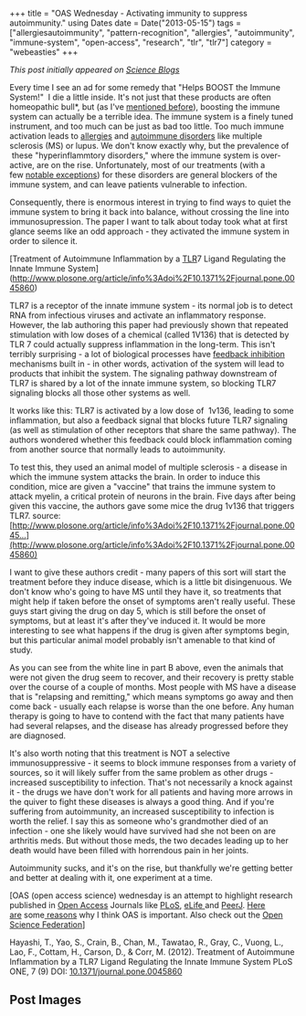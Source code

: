 +++
title = "OAS Wednesday - Activating immunity to suppress autoimmunity."
using Dates
date = Date("2013-05-15")
tags = ["allergiesautoimmunity", "pattern-recognition", "allergies", "autoimmunity", "immune-system", "open-access", "research", "tlr", "tlr7"]
category = "webeasties"
+++

_This post initially appeared on [Science Blogs](http://scienceblogs.com/webeasties)_

Every time I see an ad for some remedy that "Helps BOOST the Immune System!"  I die a little inside. It's not just that these products are often homeopathic bull*, but (as I've [mentioned before](/node/145852)), boosting the immune system can actually be a terrible idea. The immune system is a finely tuned instrument, and too much can be just as bad too little. Too much immune activation leads to [allergies](http://scienceblogs.com/webeasties/2011/11/15/allergies-101/) and [autoimmune disorders](http://scienceblogs.com/webeasties/category/immune_system/allergies-and-autoimmunity/) like multiple sclerosis (MS) or lupus. We don't know exactly why, but the prevalence of  these "hyperinflammtory disorders," where the immune system is over-active, are on the rise. Unfortunately, most of our treatments (with a few [notable exceptions](http://scienceblogs.com/webeasties/2012/06/06/leveraging-immunology-research-to-treat-disease/)) for these disorders are general blockers of the immune system, and can leave patients vulnerable to infection.

Consequently, there is enormous interest in trying to find ways to quiet the immune system to bring it back into balance, without crossing the line into immunosupression. The paper I want to talk about today took what at first glance seems like an odd approach - they activated the immune system in order to silence it.

[Treatment of Autoimmune Inflammation by a [TLR](/tag/tlr)7 Ligand Regulating the Innate Immune System](http://www.plosone.org/article/info%3Adoi%2F10.1371%2Fjournal.pone.0045860)

TLR7 is a receptor of the innate immune system - its normal job is to detect RNA from infectious viruses and activate an inflammatory response. However, the lab authoring this paper had previously shown that repeated stimulation with low doses of a chemical (called 1V136) that is detected by TLR 7 could actually suppress inflammation in the long-term. This isn't terribly surprising - a lot of biological processes have [feedback inhibition](http://highered.mcgraw-hill.com/olcweb/cgi/pluginpop.cgi?it=swf::535::535::/sites/dl/free/0072437316/120070/bio10.swf::Feedback%20Inhibition%20of%20Biochemical%20Pathways) mechanisms built in - in other words, activation of the system will lead to products that inhibit the system. The signaling pathway downstream of TLR7 is shared by a lot of the innate immune system, so blocking TLR7 signaling blocks all those other systems as well.

It works like this: TLR7 is activated by a low dose of  1v136, leading to some inflammation, but also a feedback signal that blocks future TLR7 signaling (as well as stimulation of other receptors that share the same pathway). The authors wondered whether this feedback could block inflammation coming from another source that normally leads to autoimmunity.

To test this, they used an animal model of multiple sclerosis - a disease in which the immune system attacks the brain. In order to induce this condition, mice are given a "vaccine" that trains the immune system to attack myelin, a critical protein of neurons in the brain. Five days after being given this vaccine, the authors gave some mice the drug 1v136 that triggers TLR7.
 source: [http://www.plosone.org/article/info%3Adoi%2F10.1371%2Fjournal.pone.0045…](http://www.plosone.org/article/info%3Adoi%2F10.1371%2Fjournal.pone.0045860)

I want to give these authors credit - many papers of this sort will start the treatment before they induce disease, which is a little bit disingenuous. We don't know who's going to have MS until they have it, so treatments that might help if taken before the onset of symptoms aren't really useful. These guys start giving the drug on day 5, which is still before the onset of symptoms, but at least it's after they've induced it. It would be more interesting to see what happens if the drug is given after symptoms begin, but this particular animal model probably isn't amenable to that kind of study.

As you can see from the white line in part B above, even the animals that were not given the drug seem to recover, and their recovery is pretty stable over the course of a couple of months. Most people with MS have a disease that is "relapsing and remitting," which means symptoms go away and then come back - usually each relapse is worse than the one before. Any human therapy is going to have to contend with the fact that many patients have had several relapses, and the disease has already progressed before they are diagnosed.

It's also worth noting that this treatment is NOT a selective immunosuppressive - it seems to block immune responses from a variety of sources, so it will likely suffer from the same problem as other drugs - increased susceptibility to infection. That's not necessarily a knock against it - the drugs we have don't work for all patients and having more arrows in the quiver to fight these diseases is always a good thing. And if you're suffering from autoimmunity, an increased susceptibility to infection is worth the relief. I say this as someone who's grandmother died of an infection - one she likely would have survived had she not been on are arthritis meds. But without those meds, the two decades leading up to her death would have been filled with horrendous pain in her joints.

Autoimmunity sucks, and it's on the rise, but thankfully we're getting better and better at dealing with it, one experiment at a time.

[OAS (open access science) wednesday is an attempt to highlight research published in [Open Access](/tag/open-access) Journals like [PLoS](http://www.plos.org/publications/journals/), [eLife ](http://scienceblogs.com/webeasties/2013/03/20/oas-wednesday-location-location-location/www.elifesciences.org/)and [PeerJ](https://peerj.com/). [Here are](http://scienceblogs.com/webeasties/2012/02/21/the-future-of-science-pub/) some[ reasons](http://scienceblogs.com/webeasties/2013/02/12/peerj-the-science-journal-we-need-and-deserve/) why I think OAS is important. Also check out the [Open Science Federation](http://opensciencefederation.com/about/)]

Hayashi, T., Yao, S., Crain, B., Chan, M., Tawatao, R., Gray, C., Vuong, L., Lao, F., Cottam, H., Carson, D., & Corr, M. (2012). Treatment of Autoimmune Inflammation by a TLR7 Ligand Regulating the Innate Immune System PLoS ONE, 7 (9) DOI: [10.1371/journal.pone.0045860](http://dx.doi.org/10.1371/journal.pone.0045860)

      
  

 ## Post Images


